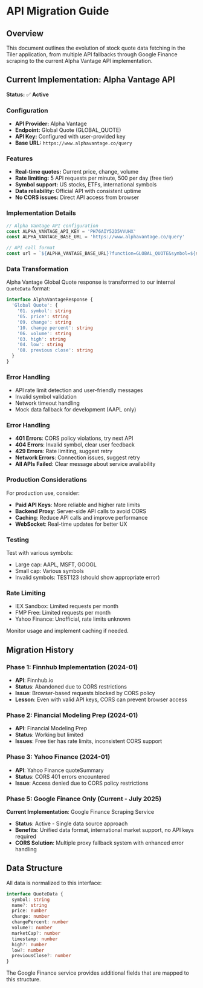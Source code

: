 # API Migration Guide

## Overview

This document outlines the evolution of stock quote data fetching in the Tiler application, from multiple API fallbacks through Google Finance scraping to the current Alpha Vantage API implementation.

## Current Implementation: Alpha Vantage API

**Status:** ✅ **Active**

### Configuration

- **API Provider:** Alpha Vantage
- **Endpoint:** Global Quote (GLOBAL_QUOTE)
- **API Key:** Configured with user-provided key
- **Base URL:** `https://www.alphavantage.co/query`

### Features

- **Real-time quotes:** Current price, change, volume
- **Rate limiting:** 5 API requests per minute, 500 per day (free tier)
- **Symbol support:** US stocks, ETFs, international symbols
- **Data reliability:** Official API with consistent uptime
- **No CORS issues:** Direct API access from browser

### Implementation Details

```typescript
// Alpha Vantage API configuration
const ALPHA_VANTAGE_API_KEY = 'PH76AIY52D5VVUHX'
const ALPHA_VANTAGE_BASE_URL = 'https://www.alphavantage.co/query'

// API call format
const url = `${ALPHA_VANTAGE_BASE_URL}?function=GLOBAL_QUOTE&symbol=${symbol}&apikey=${ALPHA_VANTAGE_API_KEY}`
```

### Data Transformation

Alpha Vantage Global Quote response is transformed to our internal `QuoteData` format:

```typescript
interface AlphaVantageResponse {
  'Global Quote': {
    '01. symbol': string
    '05. price': string
    '09. change': string
    '10. change percent': string
    '06. volume': string
    '03. high': string
    '04. low': string
    '08. previous close': string
  }
}
```

### Error Handling

- API rate limit detection and user-friendly messages
- Invalid symbol validation
- Network timeout handling
- Mock data fallback for development (AAPL only)

### Error Handling

- **401 Errors**: CORS policy violations, try next API
- **404 Errors**: Invalid symbol, clear user feedback
- **429 Errors**: Rate limiting, suggest retry
- **Network Errors**: Connection issues, suggest retry
- **All APIs Failed**: Clear message about service availability

### Production Considerations

For production use, consider:

- **Paid API Keys**: More reliable and higher rate limits
- **Backend Proxy**: Server-side API calls to avoid CORS
- **Caching**: Reduce API calls and improve performance
- **WebSocket**: Real-time updates for better UX

### Testing

Test with various symbols:

- Large cap: AAPL, MSFT, GOOGL
- Small cap: Various symbols
- Invalid symbols: TEST123 (should show appropriate error)

### Rate Limiting

- IEX Sandbox: Limited requests per month
- FMP Free: Limited requests per month
- Yahoo Finance: Unofficial, rate limits unknown

Monitor usage and implement caching if needed.

## Migration History

### Phase 1: Finnhub Implementation (2024-01)

- **API**: Finnhub.io
- **Status**: Abandoned due to CORS restrictions
- **Issue**: Browser-based requests blocked by CORS policy
- **Lesson**: Even with valid API keys, CORS can prevent browser access

### Phase 2: Financial Modeling Prep (2024-01)

- **API**: Financial Modeling Prep
- **Status**: Working but limited
- **Issues**: Free tier has rate limits, inconsistent CORS support

### Phase 3: Yahoo Finance (2024-01)

- **API**: Yahoo Finance quoteSummary
- **Status**: CORS 401 errors encountered
- **Issue**: Access denied due to CORS policy restrictions

### Phase 5: Google Finance Only (Current - July 2025)

**Current Implementation**: Google Finance Scraping Service

- **Status**: Active - Single data source approach
- **Benefits**: Unified data format, international market support, no API keys required
- **CORS Solution**: Multiple proxy fallback system with enhanced error handling

## Data Structure

All data is normalized to this interface:

```typescript
interface QuoteData {
  symbol: string
  name?: string
  price: number
  change: number
  changePercent: number
  volume?: number
  marketCap?: number
  timestamp: number
  high?: number
  low?: number
  previousClose?: number
}
```

The Google Finance service provides additional fields that are mapped to this structure.

